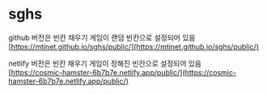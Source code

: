 # sghs
github 버전은 빈칸 채우기 게임이 랜덤 빈칸으로 설정되어 있음  
[https://mtinet.github.io/sghs/public/](https://mtinet.github.io/sghs/public/)


netlify 버전은 빈칸 채우기 게임이 정해진 빈칸으로 설정되어 있음  
[https://cosmic-hamster-6b7b7e.netlify.app/public/](https://cosmic-hamster-6b7b7e.netlify.app/public/)
